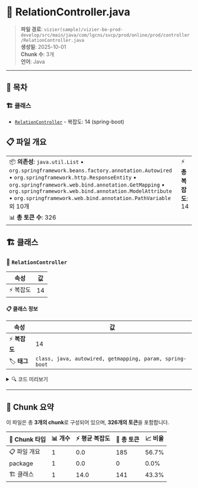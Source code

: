 # 📄 RelationController.java

> **파일 경로**: `vizier(sample)/vizier-be-prod-develop/src/main/java/com/lgcns/svcp/prod/online/prod/controller/RelationController.java`  
> **생성일**: 2025-10-01  
> **Chunk 수**: 3개  
> **언어**: Java
---

## 📑 목차

### 🏗️ 클래스
- [`RelationController`](#class-relationcontroller) - 복잡도: 14 (spring-boot)

## 📋 파일 개요

| | |
|--|--|
| 📦 **의존성**: `java.util.List` • `org.springframework.beans.factory.annotation.Autowired` • `org.springframework.http.ResponseEntity` • `org.springframework.web.bind.annotation.GetMapping` • `org.springframework.web.bind.annotation.ModelAttribute` • `org.springframework.web.bind.annotation.PathVariable` 외 10개 | ⚡ **총 복잡도**: 14 |
| 📊 **총 토큰 수**: 326 |  |



## 🏗️ 클래스

### <a id="class-relationcontroller"></a>🎯 `RelationController`

| 속성 | 값 |
|------|----|
| ⚡ 복잡도 | 14 |



#### 📋 클래스 정보

| 속성 | 값 |
|------|----|
| ⚡ **복잡도** | 14 || 📍 **라인 범위** | 27-27 |
| 🏷️ **태그** | `class, java, autowired, getmapping, param, spring-boot` || 🏗️ **프레임워크** | `spring-boot` |

<details>
<summary>🔍 코드 미리보기</summary>

```java
public class RelationController {
	@Autowired
	private RelationService relationService;
	
	@GetMapping(value = "/offer-relations")
	@Operation(summary = "종속관계 전체 조회 API", description = "상품종속관계 상세정보 전체 리스트 조회")
	public ResponseEntity<List<ProdDpndRelDDto>> retrieveAllProdDpndRelDList(@ModelAttribute ProdDpndRelDDto prodDpndRelDDto) {
		ProdDpndRelDDto request = new ProdDpndRelDDto();
		request.setBaseProdItemCd(prodDpndRelDDto.getBaseProdItemCd());
		request.setTrgtProdItemCd(prodDpndRelDDto.getTrgtProdItemCd());
		request.setDpndRelDivsCd(prodDpndRelDDto.getDpndRelDivsCd());
		List<ProdDpndRelDDto> response = relationService.retrieveAllProdDpndRelDList(request);

		return ResponseEntity.ok(response);	
	}
	
//	@GetMapping(value = "/offercostruct-relations")
//	@Operation(summary = "구성관계 전체 ...
```

**Chunk 정보**
- 🆔 **ID**: `0821b040907d`
- 📍 **라인**: 27-27
- 📊 **토큰**: 141
- 🏷️ **태그**: `class, java, autowired, getmapping, param...`

</details>

---





## 🧩 Chunk 요약

이 파일은 총 **3개의 chunk**로 구성되어 있으며, **326개의 토큰**을 포함합니다.

| 🧩 Chunk 타입 | 📊 개수 | ⚡ 평균 복잡도 | 📝 총 토큰 | 📈 비율 |
|---------------|--------|-------------|----------|--------|
| 📋 파일 개요 | 1 | 0.0 | 185 | 56.7% |
| package | 1 | 0.0 | 0 | 0.0% |
| 🏗️ 클래스 | 1 | 14.0 | 141 | 43.3% |


